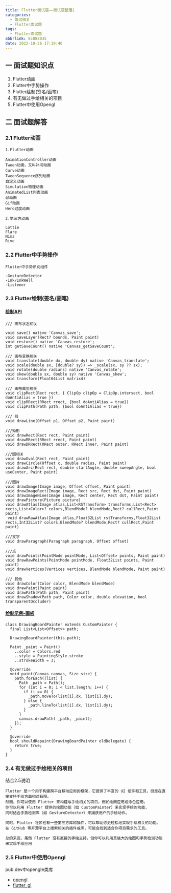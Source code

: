 ```yaml
---
title: Flutter面试题——面试题整理1
categories:
  - 面试相关
  - Flutter面试题
tags:
  - Flutter面试题
abbrlink: 8c888035
date: 2022-10-26 17:19:46
---
```

## 一 面试题知识点

1. Flutter动画
2. Flutter中手势操作
3. Flutter绘制(签名/画笔)
4. 有无做过手绘相关的项目
5. Flutter中使用Opengl

<!--more-->

## 二 面试题解答


### 2.1 Flutter动画

```
1.Flutter动画

AnimationController动画
Tween动画，又叫补间动画
Curve动画
TweenSequence序列动画
自定义动画
Simulation物理动画
AnimatedList列表动画
帧动画
Gif动画
Hero过度动画

2.第三方动画

Lottie
Flare
Nima
Rive
```

### 2.2 Flutter中手势操作

```
Flutter中手势识别组件

-GestureDetector
-Ink/InkWell
-Listener
```

### 2.3 Flutter绘制(签名/画笔)

#### [绘制API][00]

```
/// 画布状态相关

void save() native 'Canvas_save';
void saveLayer(Rect? bounds, Paint paint)
void restore() native 'Canvas_restore';
int getSaveCount() native 'Canvas_getSaveCount';

/// 画布变换相关
void translate(double dx, double dy) native 'Canvas_translate';
void scale(double sx, [double? sy]) => _scale(sx, sy ?? sx);
void rotate(double radians) native 'Canvas_rotate';
void skew(double sx, double sy) native 'Canvas_skew';
void transform(Float64List matrix4)

/// 画布裁剪相关
void clipRect(Rect rect, { ClipOp clipOp = ClipOp.intersect, bool doAntiAlias = true })
void clipRRect(RRect rrect, {bool doAntiAlias = true})
void clipPath(Path path, {bool doAntiAlias = true})

/// 线
void drawLine(Offset p1, Offset p2, Paint paint)

///矩形
void drawRect(Rect rect, Paint paint) 
void drawRRect(RRect rrect, Paint paint)
void drawDRRect(RRect outer, RRect inner, Paint paint)

///圆相关
void drawOval(Rect rect, Paint paint)
void drawCircle(Offset c, double radius, Paint paint)
void drawArc(Rect rect, double startAngle, double sweepAngle, bool useCenter, Paint paint)

///图片
void drawImage(Image image, Offset offset, Paint paint)
void drawImageRect(Image image, Rect src, Rect dst, Paint paint)
void drawImageNine(Image image, Rect center, Rect dst, Paint paint)
void drawPicture(Picture picture)
void drawAtlas(Image atlas,List<RSTransform> transforms,List<Rect> rects,List<Color>? colors,BlendMode? blendMode,Rect? cullRect,Paint paint)
 void drawRawAtlas(Image atlas,Float32List rstTransforms,Float32List rects,Int32List? colors,BlendMode? blendMode,Rect? cullRect,Paint paint) 

///文字
void drawParagraph(Paragraph paragraph, Offset offset) 

///点
void drawPoints(PointMode pointMode, List<Offset> points, Paint paint)
void drawRawPoints(PointMode pointMode, Float32List points, Paint paint)
void drawVertices(Vertices vertices, BlendMode blendMode, Paint paint)

/// 其他
void drawColor(Color color, BlendMode blendMode) 
void drawPaint(Paint paint)
void drawPath(Path path, Paint paint)
void drawShadow(Path path, Color color, double elevation, bool transparentOccluder)
```

#### [绘制示例-画板][01]

```
class DrawingBoardPainter extends CustomPainter {
  final List<List<Offset>> path;

  DrawingBoardPainter(this.path);

  Paint _paint = Paint()
    ..color = Colors.red
    ..style = PaintingStyle.stroke
    ..strokeWidth = 3;

  @override
  void paint(Canvas canvas, Size size) {
    path.forEach((list) {
      Path _path = Path();
      for (int i = 0; i < list.length; i++) {
        if (i == 0) {
          _path.moveTo(list[i].dx, list[i].dy);
        } else {
          _path.lineTo(list[i].dx, list[i].dy);
        }
      }
      canvas.drawPath( _path, _paint);
    });
  }

  @override
  bool shouldRepaint(DrawingBoardPainter oldDelegate) {
    return true;
  }
}
```

### 2.4 有无做过手绘相关的项目

结合2.5说明

```
Flutter 是一个用于构建跨平台移动应用的框架，它提供了丰富的 UI 组件和工具，但是在直接支持手绘方面相对有限。
然而，你可以使用 Flutter 来构建与手绘相关的项目，例如绘画应用或涂色应用。
你可以利用 Flutter 提供的绘图功能（如 CustomPainter）来实现手绘的功能，
同时结合手势检测库（如 GestureDetector）来捕获用户的手绘动作。

同时，Flutter 社区也有一些第三方库和插件，可以帮助你更轻松地实现手绘相关的功能。
在 GitHub 等开源平台上搜索相关的插件或库，可能会找到适合你项目需求的工具。

总的来说，虽然 Flutter 没有直接的手绘支持，但你可以利用其强大的绘图和手势检测功能来实现手绘应用
```

### 2.5 Flutter中使用Opengl

pub.dev中opengle类库

* [opengl][02]
* [flutter_gl][03]




[00]:https://www.jianshu.com/p/ccff28f23f57
[01]:http://laomengit.com/guide/widgets/DrawingBoard.html
[02]:https://pub.dev/packages/opengl
[03]:https://pub.dev/packages/flutter_gl
[1]:https://cdn.jsdelivr.net/gh/PGzxc/CDN/blog-flutter/flutter-interview-01-widget-life.png